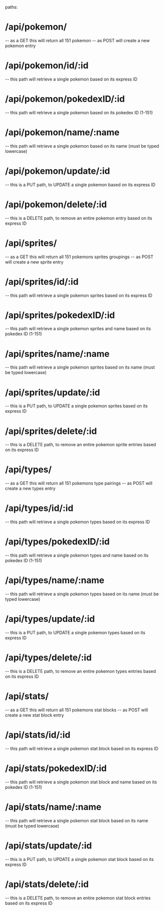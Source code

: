 paths:

# /api/pokemon/

-- as a GET this will return all 151 pokemon
-- as POST will create a new pokemon entry

# /api/pokemon/id/:id

-- this path will retrieve a single pokemon based on its express ID

# /api/pokemon/pokedexID/:id

-- this path will retrieve a single pokemon based on its pokedex ID (1-151)

# /api/pokemon/name/:name

-- this path will retrieve a single pokemon based on its name (must be typed lowercase)

# /api/pokemon/update/:id

-- this is a PUT path, to UPDATE a single pokemon based on its express ID

# /api/pokemon/delete/:id

-- this is a DELETE path, to remove an entire pokemon entry based on its express ID

# /api/sprites/

-- as a GET this will return all 151 pokemons sprites groupings
-- as POST will create a new sprite entry

# /api/sprites/id/:id

-- this path will retrieve a single pokemon sprites based on its express ID

# /api/sprites/pokedexID/:id

-- this path will retrieve a single pokemon sprites and name based on its pokedex ID (1-151)

# /api/sprites/name/:name

-- this path will retrieve a single pokemon sprites based on its name (must be typed lowercase)

# /api/sprites/update/:id

-- this is a PUT path, to UPDATE a single pokemon sprites based on its express ID

# /api/sprites/delete/:id

-- this is a DELETE path, to remove an entire pokemon sprite entries based on its express ID

# /api/types/

-- as a GET this will return all 151 pokemons type pairings
-- as POST will create a new types entry

# /api/types/id/:id

-- this path will retrieve a single pokemon types based on its express ID

# /api/types/pokedexID/:id

-- this path will retrieve a single pokemon types and name based on its pokedex ID (1-151)

# /api/types/name/:name

-- this path will retrieve a single pokemon types based on its name (must be typed lowercase)

# /api/types/update/:id

-- this is a PUT path, to UPDATE a single pokemon types based on its express ID

# /api/types/delete/:id

-- this is a DELETE path, to remove an entire pokemon types entries based on its express ID

# /api/stats/

-- as a GET this will return all 151 pokemons stat blocks
-- as POST will create a new stat block entry

# /api/stats/id/:id

-- this path will retrieve a single pokemon stat block based on its express ID

# /api/stats/pokedexID/:id

-- this path will retrieve a single pokemon stat block and name based on its pokedex ID (1-151)

# /api/stats/name/:name

-- this path will retrieve a single pokemon stat block based on its name (must be typed lowercase)

# /api/stats/update/:id

-- this is a PUT path, to UPDATE a single pokemon stat block based on its express ID

# /api/stats/delete/:id

-- this is a DELETE path, to remove an entire pokemon stat block entries based on its express ID
